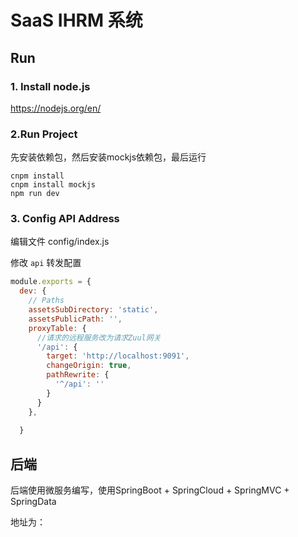 # SaaS IHRM 系统


## Run

### 1. Install  node.js

https://nodejs.org/en/


### 2.Run Project

先安装依赖包，然后安装mockjs依赖包，最后运行

```shell
cnpm install 
cnpm install mockjs
npm run dev
```



### 3. Config API Address

编辑文件 config/index.js

修改 `api` 转发配置

```js
module.exports = {
  dev: {
    // Paths
    assetsSubDirectory: 'static',
    assetsPublicPath: '',
    proxyTable: {
      //请求的远程服务改为请求Zuul网关
      '/api': {
        target: 'http://localhost:9091',
        changeOrigin: true,
        pathRewrite: {
          '^/api': ''
        }
      }
    },
  
  }
```

## 后端

后端使用微服务编写，使用SpringBoot + SpringCloud + SpringMVC + SpringData

地址为：

